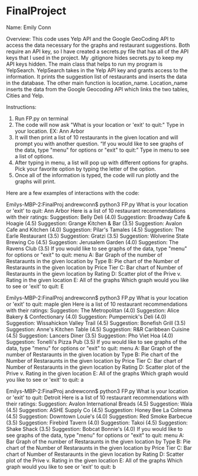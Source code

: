 # FinalProject

Name: Emily Conn

Overview: This code uses Yelp API and the Google GeoCoding API to access the data necessary for the graphs and restaurant suggestions.
Both require an API key, so I have created a secrets.py file that has all of the API keys that I used in the project. 
My .gitignore hides secrets.py to keep my API keys hidden. The main class that helps to run my program is YelpSearch. 
YelpSearch takes in the Yelp API key and grants access to the information. It prints the suggestion list of restaurants and 
inserts the data in the database. The other main function is location_name. Location_name inserts the data from the Google Geocoding API 
which links the two tables, Cities and Yelp. 

Instructions:

1) Run FP.py on terminal
4) The code will now ask "What is your location or 'exit' to quit:" Type in your location. EX: Ann Arbor 
5) It will then print a list of 10 restaurants in the given location and will prompt you with another question. 
“If you would like to see graphs of the data, type "menu" for options or "exit" to quit:” Type in menu to see a list of options. 
6) After typing in menu, a list will pop up with different options for graphs. Pick your favorite option by typing the letter of the option.
2) Once all of the information is typed, the code will run plotly and the graphs will print. 

Here are a few examples of interactions with the code:

Emilys-MBP-2:FinalProj andrewconn$ python3 FP.py 
What is your location or 'exit' to quit: Ann Arbor
Here is a list of 10 restaurant recommendations with their ratings:
Suggestion: Belly Deli (4.0)
Suggestion: Broadway Cafe & Hoagie (4.5)
Suggestion: Grange Kitchen & Bar (3.5)
Suggestion: Avalon Cafe and Kitchen (4.0)
Suggestion: Pilar's Tamales (4.5)
Suggestion: The Earle Restaurant (3.5)
Suggestion: Gratzi (3.5)
Suggestion: Wolverine State Brewing Co (4.5)
Suggestion: Jerusalem Garden (4.0)
Suggestion: The Ravens Club (3.5)
If you would like to see graphs of the data, type "menu" for options or "exit" to quit: menu
A: Bar Graph of the number of Restaraunts in the given location by Type
B: Pie chart of the Number of Restaraunts in the given location by Price Tier
C: Bar chart of Number of Restaraunts in the gievn location by Rating
D: Scatter plot of the Prive v. Rating in the given location
E: All of the graphs
Which graph would you like to see or 'exit' to quit: E 


Emilys-MBP-2:FinalProj andrewconn$ python3 FP.py 
What is your location or 'exit' to quit: maple glen
Here is a list of 10 restaurant recommendations with their ratings:
Suggestion: The Metropolitan (4.0)
Suggestion: Alice Bakery & Confectionary (4.0)
Suggestion: Pumpernick's Deli (4.0)
Suggestion: Wissahickon Valley Trail (4.5)
Suggestion: Bonefish Grill (3.5)
Suggestion: Anne's Kitchen Table (4.5)
Suggestion: R&R Caribbean Cuisine (4.5)
Suggestion: Lancers Diner (3.5)
Suggestion: Pho Viet Hoa (4.0)
Suggestion: Tonelli's Pizza Pub (3.5)
If you would like to see graphs of the data, type "menu" for options or "exit" to quit: menu
A: Bar Graph of the number of Restaraunts in the given location by Type
B: Pie chart of the Number of Restaraunts in the given location by Price Tier
C: Bar chart of Number of Restaraunts in the gievn location by Rating
D: Scatter plot of the Prive v. Rating in the given location
E: All of the graphs
Which graph would you like to see or 'exit' to quit: a


Emilys-MBP-2:FinalProj andrewconn$ python3 FP.py 
What is your location or 'exit' to quit: Detroit
Here is a list of 10 restaurant recommendations with their ratings:
Suggestion: Avalon International Breads (4.5)
Suggestion: Wala (4.5)
Suggestion: ASHE Supply Co (4.5)
Suggestion: Honey Bee La Colmena (4.5)
Suggestion: Downtown Louie's (4.0)
Suggestion: Red Smoke Barbecue (3.5)
Suggestion: Firebird Tavern (4.0)
Suggestion: Takoi (4.5)
Suggestion: Shake Shack (3.5)
Suggestion: Bobcat Bonnie's (4.0)
If you would like to see graphs of the data, type "menu" for options or "exit" to quit: menu
A: Bar Graph of the number of Restaraunts in the given location by Type
B: Pie chart of the Number of Restaraunts in the given location by Price Tier
C: Bar chart of Number of Restaraunts in the gievn location by Rating
D: Scatter plot of the Prive v. Rating in the given location
E: All of the graphs
Which graph would you like to see or 'exit' to quit: b
